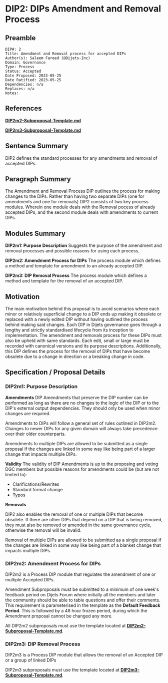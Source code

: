 # DIP2: DIPs Amendment and Removal Process

## Preamble

```
DIP#: 2
Title: Amendment and Removal process for accepted DIPs
Author(s): Saleem Fareed (@Dijets-Inc)
Domain: Governance
Type: Process
Status: Accepted
Date Proposed: 2023-05-25
Date Ratified: 2023-05-25
Dependencies: n/a
Replaces: n/a
Notes: 

```

## References

**[DIP2m2-Subproposal-Template.md](https://github.com/lasthyphen/dips/blob/master/DIP2/DIP2m2-Subproposal-Template.md)**


**[DIP2m3-Subproposal-Template.md](https://github.com/lasthyphen/dips/blob/master/DIP2/DIP2m3-Subproposal-Template.md)**


## Sentence Summary

DIP2 defines the standard processes for any amendments and removal of accepted DIPs.

## Paragraph Summary

The Amendment and Removal Process DIP outlines the process for making changes to the DIPs. Rather than having two separate DIPs (one for amendments and one for removals) DIP2 consists of two key process modules. Wherein one module deals with the Removal pocess of already accepted DIPs, and the second module deals with amendments to current DIPs.

## Modules Summary

**DIP2m1: Purpose Description**
Suggests the purpose of the amendment and removal processes and possible reasons for using each process.

**DIP2m2: Amendment Process for DIPs**
The process module which defines a method and template for amendment to an already accepted DIP.

**DIP2m3: DIP Removal Process**
The process module which defines a method and template for the removal of an accepted DIP.

## Motivation

The main motivation behind this proposal is to avoid scenarios where each minor or relatively superficial change to a DIP ends up making it obsolete or replaced with a newly edited DIP without having outlined the process behind making said changes. Each DIP in Dijets governance goes through a lengthy and strictly standardised lifecycle from its inception to implementation. The amendment and removals process for these DIPs must also be upheld with same standards. Each edit, small or large must be recorded with canonical versions and its purpose descriptions. Additionally, this DIP defines the process for the removal of DIPs that have become obsolete due to a change in direction or a breaking change in code.

## Specification / Proposal Details

### DIP2m1: Purpose Description

**Amendments**
DIP Amendments that preserve the DIP number can be performed as long as there are no changes to the logic of the DIP or to the DIP's external output dependencies. They should only be used when minor changes are required.

Amendments to DIPs will follow a general set of rules outlined in DIP2m2. Changes to newer DIPs for any given domain will always take precedence over their older counterparts.

Amendments to multiple DIPs are allowed to be submitted as a single proposal if the changes are linked in some way like being part of a larger change that impacts multiple DIPs.

**Validity**
The validity of DIP Amendments is up to the proposing and voting DGC members but possible reasons for amendments could be (but are not limited to):

- Clarifications/Rewrites
- Standard format change
- Typos

**Removals**

DIP2 also enables the removal of one or multiple DIPs that become obsolete. If there are other DIPs that depend on a DIP that is being removed, they must also be removed or amended in the same governance cycle, otherwise the removal will be invalid.

Removal of multiple DIPs are allowed to be submitted as a single proposal if the changes are linked in some way like being part of a blanket change that impacts multiple DIPs.

### DIP2m2: Amendment Process for DIPs

DIP2m2 is a Process DIP module that regulates the amendment of one or multiple Accepted DIPs.

Amendment Subproposals must be submitted to a minimum of one week's feedback period on Dijets Forum where initially all the members and later the community should be able to table questions and offer their comments. This requirement is parameterised in the template as the **Default Feedback Period**. This is followed by a 48 hour frozen period, during which the Amendment proposal cannot be changed any more.

All DIP2m2 subproposals must use the template located at **[DIP2m2-Subproposal-Template.md](https://github.com/lasthyphen/dips/blob/master/DIP2/DIP2m2-Subproposal-Template.md)**.

### DIP2m3: DIP Removal Process

DIP2m3 is a Process DIP module that allows the removal of an Accepted DIP or a group of linked DIPs

DIP2m3 subproposals must use the template located at **[DIP2m3-Subproposal-Template.md](https://github.com/lasthyphen/dips/blob/master/DIP2/DIP2m3-Subproposal-Template.md)**. 
